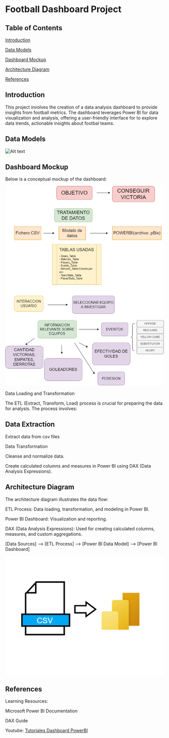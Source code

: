 
# Football Dashboard Project

## Table of Contents

[Introduction](#Introduction)

[Data Models](#Data-Models)

[Dashboard Mockup](#Dashboard-Mockup)

[Architecture Diagram](#Architecture-Diagram)

[References](#References)

## Introduction

This project involves the creation of a data analysis dashboard to provide insights from football metrics. The dashboard leverages Power BI for data visualization and analysis, offering a user-friendly interface for to explore data trends, actionable insights about footbal teams.

## Data Models
![Alt text](./img/ER_model_final.png.png)


## Dashboard Mockup

Below is a conceptual mockup of the dashboard:

![Alt text](./img/mock-up-M2.png)

Data Loading and Transformation

The ETL (Extract, Transform, Load) process is crucial for preparing the data for analysis. The process involves:

## Data Extraction

Extract data from csv files

Data Transformation

Cleanse and normalize data.

Create calculated columns and measures in Power BI using DAX (Data Analysis Expressions).


## Architecture Diagram

The architecture diagram illustrates the data flow:


ETL Process: Data loading, transformation, and modeling in Power BI.

Power BI Dashboard: Visualization and reporting.

DAX (Data Analysis Expressions): Used for creating calculated columns, measures, and custom aggregations.

[Data Sources] --> [ETL Process] --> [Power BI Data Model] --> [Power BI Dashboard]

![Alt text](./img/data-architecture-diagram.png)


## References

Learning Resources:

Microsoft Power BI Documentation

DAX Guide

Youtube: 
<a href="https://www.youtube.com/watch?v=TXZfkgRhy3s&t=1983s" target="_blank">Tutoriales Dashboard PowerBI</a>




